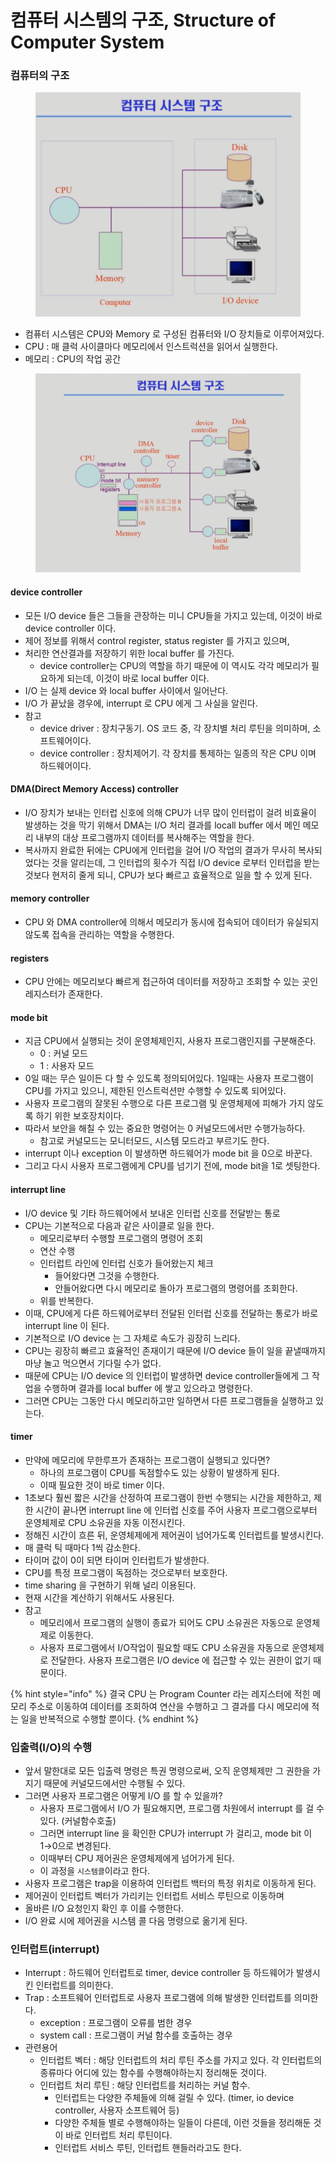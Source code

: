 # 컴퓨터 시스템의 구조, Structure of Computer System

### 컴퓨터의 구조

<figure><img src="../../.gitbook/assets/image (7) (1) (1).png" alt=""><figcaption></figcaption></figure>

* 컴퓨터 시스템은 CPU와 Memory 로 구성된 컴퓨터와 I/O 장치들로 이루어져있다.
* CPU : 매 클럭 사이클마다 메모리에서 인스트럭션을 읽어서 실행한다.
* 메모리 : CPU의 작업 공간

<figure><img src="../../.gitbook/assets/image (3) (1) (1) (1).png" alt=""><figcaption></figcaption></figure>

#### device controller

* 모든 I/O device 들은 그들을 관장하는 미니 CPU들을 가지고 있는데, 이것이 바로 device controller 이다.
* 제어 정보를 위해서 control register, status register 를 가지고 있으며,
* 처리한 연산결과를 저장하기 위한 local buffer 를 가진다.
  * device controller는 CPU의 역할을 하기 때문에 이 역시도 각각 메모리가 필요하게 되는데, 이것이 바로 local buffer 이다.
* I/O 는 실제 device 와 local buffer 사이에서 일어난다.
* I/O 가 끝났을 경우에, interrupt 로 CPU 에게 그 사실을 알린다.
* 참고
  * device driver : 장치구동기. OS 코드 중, 각 장치별 처리 루틴을 의미하며, 소프트웨어이다.
  * device controller : 장치제어기. 각 장치를 통제하는 일종의 작은 CPU 이며 하드웨어이다.

#### DMA(Direct Memory Access) controller

* I/O 장치가 보내는 인터럽 신호에 의해 CPU가 너무 많이 인터럽이 걸려 비효율이 발생하는 것을 막기 위해서 DMA는 I/O 처리 결과를 locall buffer 에서 메인 메모리 내부의 대상 프로그램까지 데이터를 복사해주는 역할을 한다.
* 복사까지 완료한 뒤에는 CPU에게 인터럽을 걸어 I/O 작업의 결과가 무사히 복사되었다는 것을 알리는데, 그 인터럽의 횟수가 직접 I/O device 로부터 인터럽을 받는 것보다 현저히 줄게 되니, CPU가 보다 빠르고 효율적으로 일을 할 수 있게 된다.

#### memory controller

* CPU 와 DMA controller에 의해서 메모리가 동시에 접속되어 데이터가 유실되지 않도록 접속을 관리하는 역할을 수행한다.

#### registers

* CPU 안에는 메모리보다 빠르게 접근하여 데이터를 저장하고 조회할 수 있는 곳인 레지스터가 존재한다.

#### mode bit

* 지금 CPU에서 실행되는 것이 운영체제인지, 사용자 프로그램인지를 구분해준다.
  * 0 : 커널 모드
  * 1 : 사용자 모드
* 0일 때는 무슨 일이든 다 할 수 있도록 정의되어있다. 1일때는 사용자 프로그램이 CPU를 가지고 있으니, 제한된 인스트럭션만 수행할 수 있도록 되어있다.
* 사용자 프로그램의 잘못된 수행으로 다른 프로그램 및 운영체제에 피해가 가지 않도록 하기 위한 보호장치이다.
* 따라서 보안을 해칠 수 있는 중요한 명령어는 0 커널모드에서만 수행가능하다.
  * 참고로 커널모드는 모니터모드, 시스템 모드라고 부르기도 한다.
* interrupt 이나 exception 이 발생하면 하드웨어가 mode bit 을 0으로 바꾼다.
* 그리고 다시 사용자 프로그램에게 CPU를 넘기기 전에, mode bit을 1로 셋팅한다.

#### interrupt line

* I/O device 및 기타 하드웨어에서 보내온 인터럽 신호를 전달받는 통로
* CPU는 기본적으로 다음과 같은 사이클로 일을 한다.
  * 메모리로부터 수행할 프로그램의 명령어 조회
  * 연산 수행
  * 인터럽트 라인에 인터럽 신호가 들어왔는지 체크
    * 들어왔다면 그것을 수행한다.
    * 안들어왔다면 다시 메모리로 돌아가 프로그램의 명령어를 조회한다.
  * 위를 반복한다.
* 이때, CPU에게 다른 하드웨어로부터 전달된 인터럽 신호를 전달하는 통로가 바로 interrupt line 이 된다.
* 기본적으로 I/O device 는 그 자체로 속도가 굉장히 느리다.
* CPU는 굉장히 빠르고 효율적인 존재이기 때문에 I/O device 들이 일을 끝낼때까지 마냥 놀고 먹으면서 기다릴 수가 없다.
* 때문에 CPU는 I/O device 의 인터럽이 발생하면 device controller들에게 그 작업을 수행하며 결과를 local buffer 에 쌓고 있으라고 명령한다.
* 그러면 CPU는 그동안 다시 메모리하고만 일하면서 다른 프로그램들을 실행하고 있는다.

#### timer

* 만약에 메모리에 무한루프가 존재하는 프로그램이 실행되고 있다면?
  * 하나의 프로그램이 CPU를 독점할수도 있는 상황이 발생하게 된다.
  * 이때 필요한 것이 바로 timer 이다.
* 1초보다 훨씬 짧은 시간을 산정하여 프로그램이 한번 수행되는 시간을 제한하고, 제한 시간이 끝나면 interrupt line 에 인터럽 신호를 주어 사용자 프로그램으로부터 운영체제로 CPU 소유권을 자동 이전시킨다.
* 정해진 시간이 흐른 뒤, 운영체제에게 제어권이 넘어가도록 인터럽트를 발생시킨다.
* 매 클럭 틱 때마다 1씩 감소한다.
* 타이머 값이 0이 되면 타이머 인터럽트가 발생한다.
* CPU를 특정 프로그램이 독점하는 것으로부터 보호한다.
* time sharing 을 구현하기 위해 널리 이용된다.
* 현재 시간을 계산하기 위해서도 사용된다.
* 참고
  * 메모리에서 프로그램의 실행이 종료가 되어도 CPU 소유권은 자동으로 운영체제로 이동한다.
  * 사용자 프로그램에서 I/O작업이 필요할 때도 CPU 소유권을 자동으로 운영체제로 전달한다. 사용자 프로그램은 I/O device 에 접근할 수 있는 권한이 없기 때문이다.

{% hint style="info" %}
결국 CPU 는 Program Counter 라는 레지스터에 적힌 메모리 주소로 이동하여 데이터를 조회하여 연산을 수행하고 그 결과를 다시 메모리에 적는 일을 반복적으로 수행할 뿐이다.
{% endhint %}

### 입출력(I/O)의 수행

* 앞서 말한대로 모든 입출력 명령은 특권 명령으로써, 오직 운영체제만 그 권한을 가지기 때문에 커널모드에서만 수행될 수 있다.
* 그러면 사용자 프로그램은 어떻게 I/O 를 할 수 있을까?
  * 사용자 프로그램에서 I/O 가 필요해지면, 프로그램 차원에서 interrupt 를 걸 수 있다. (커널함수호출)
  * 그러면 interrupt line 을 확인한 CPU가 interrupt 가 걸리고, mode bit 이 1→0으로 변경된다.
  * 이때부터 CPU 제어권은 운영체제에게 넘어가게 된다.
  * 이 과정을 `시스템콜`이라고 한다.
* 사용자 프로그램은 trap을 이용하여 인터럽트 백터의 특정 위치로 이동하게 된다.
* 제어권이 인터럽트 벡터가 가리키는 인터럽트 서비스 루틴으로 이동하며
* 올바른 I/O 요청인지 확인 후 이를 수행한다.
* I/O 완료 시에 제어권을 시스템 콜 다음 명령으로 옮기게 된다.

### 인터럽트(interrupt)

* Interrupt : 하드웨어 인터럽트로 timer, device controller 등 하드웨어가 발생시킨 인터럽트를 의미한다.
* Trap : 소프트웨어 인터럽트로 사용자 프로그램에 의해 발생한 인터럽트를 의미한다.
  * exception : 프로그램이 오류를 범한 경우
  * system call : 프로그램이 커널 함수를 호출하는 경우
* 관련용어
  * 인터럽트 벡터 : 해당 인터럽트의 처리 루틴 주소를 가지고 있다. 각 인터럽트의 종류마다 어디에 있는 함수를 수행해야하는지 정리해둔 것이다.
  * 인터럽트 처리 루틴 : 해당 인터럽트를 처리하는 커널 함수.
    * 인터럽트는 다양한 주체들에 의해 걸릴 수 있다. (timer, io device controller, 사용자 소프트웨어 등)
    * 다양한 주체들 별로 수행해야하는 일들이 다른데, 이런 것들을 정리해둔 것이 바로 인터럽트 처리 루틴이다.
    * 인터럽트 서비스 루틴, 인터럽트 핸들러라고도 한다.
